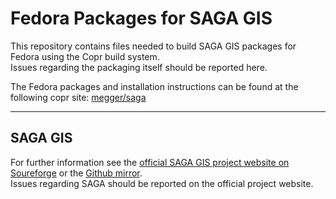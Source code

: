 # Fedora Packages for SAGA GIS 

This repository contains files needed to build SAGA GIS packages for Fedora using the Copr build system.    
Issues regarding the packaging itself should be reported here.

The Fedora packages and installation instructions can be found at the following copr site: [ megger/saga ](https://copr.fedorainfracloud.org/coprs/megger/saga/)


***


## SAGA GIS 

For further information see the [official SAGA GIS project website on Soureforge]( https://sourceforge.net/projects/saga-gis/) or the [Github mirror](https://github.com/saga-gis/saga-gis).    
Issues regarding SAGA should be reported on the official project website.
